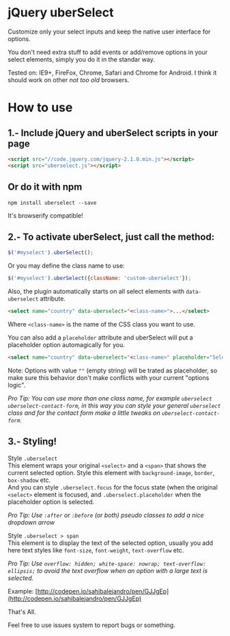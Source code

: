 jQuery uberSelect
=================

Customize only your select inputs and keep the native user interface for options.

You don't need extra stuff to add events or add/remove options in your select
elements, simply you do it in the standar way.

Tested on: IE9+, FireFox, Chrome, Safari and Chrome for Android. I think it should work on other *not too old* browsers.

How to use
====

1.- Include jQuery and uberSelect scripts in your page
----

```html
<script src="//code.jquery.com/jquery-2.1.0.min.js"></script>
<script src="uberselect.js"></script>
```

Or do it with npm
----

```
npm install uberselect --save
```

It's browserify compatible!

2.- To activate uberSelect, just call the method:
----

```javascript
$('#myselect').uberSelect();
```

Or you may define the class name to use:

```javascript
$('#myselect').uberSelect({className: 'custom-uberselect'});
```

Also, the plugin automatically starts on all select elements with `data-uberselect` attribute.

```html
<select name="country" data-uberselect="<class-name>">...</select>
```

Where `<class-name>` is the name of the CSS class you want to use.

You can also add a `placeholder` attribute and uberSelect will put a placeholder option automagically for you.

```html
<select name="country" data-uberselect="<class-name>" placeholder="Select a country">...</select>
```

Note: Options with value `""` (empty string) will be trated as placeholder, so make sure this behavior don't make conflicts with
your current "options logic".

*Pro Tip: You can use more than one class name, for example  `uberselect uberselect-contact-form`, in this
way you can style your general `uberselect` class and for the contact form make a little tweaks on `uberselect-contact-form`.*

3.- Styling!
----

Style `.uberselect`  
This element wraps your original `<select>` and a `<span>` that shows the current
selected option. Style this element with `background-image`, `border`, `box-shadow` etc.  
And you can style `.uberselect.focus` for the focus state (when the original
`<select>` element is focused, and `.uberselect.placeholder` when the placeholder
option is selected.

*Pro Tip: Use `:after` or `:before` (or both) pseudo classes to add a nice dropdown arrow*

Style `.uberselect > span`  
This element is to display the text of the selected option, usually you add here
text styles like `font-size`, `font-weight`, `text-overflow` etc.

*Pro Tip: Use `overflow: hidden; white-space: nowrap; text-overflow: ellipsis;` to avoid
the text overflow when an option with a large text is selected.*

Example: [http://codepen.io/sahibalejandro/pen/GJJgEp](http://codepen.io/sahibalejandro/pen/GJJgEp)

That's All.

Feel free to use issues system to report bugs or something.
